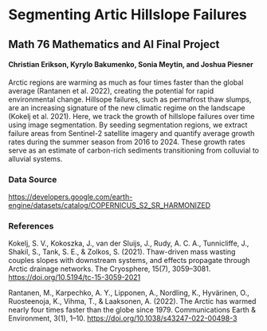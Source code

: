 # Segmenting Artic Hillslope Failures
## Math 76 Mathematics and AI Final Project
#### Christian Erikson, Kyrylo Bakumenko, Sonia Meytin, and Joshua Piesner

Arctic regions are warming as much as four times faster than the global average (Rantanen et al. 2022), creating the potential for rapid environmental change. Hillsope failures, such as permafrost thaw slumps, are an increasing signature of the new climatic regime on the landscape (Kokelj et al. 2021). Here, we track the growth of hillslope failures over time using image segmentation. By seeding segmentation regions, we extract failure areas from Sentinel-2 satellite imagery and quantify average growth rates during the summer season from 2016 to 2024. These growth rates serve as an estimate of carbon-rich sediments transitioning from colluvial to alluvial systems.

### Data Source

https://developers.google.com/earth-engine/datasets/catalog/COPERNICUS_S2_SR_HARMONIZED

### References

Kokelj, S. V., Kokoszka, J., van der Sluijs, J., Rudy, A. C. A., Tunnicliffe, J., Shakil, S., Tank, S. E., & Zolkos, S. (2021). Thaw-driven mass wasting couples slopes with downstream systems, and effects propagate through Arctic drainage networks. The Cryosphere, 15(7), 3059–3081. https://doi.org/10.5194/tc-15-3059-2021

Rantanen, M., Karpechko, A. Y., Lipponen, A., Nordling, K., Hyvärinen, O., Ruosteenoja, K., Vihma, T., & Laaksonen, A. (2022). The Arctic has warmed nearly four times faster than the globe since 1979. Communications Earth & Environment, 3(1), 1–10. https://doi.org/10.1038/s43247-022-00498-3
